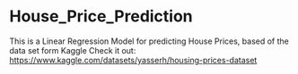 # House_Price_Prediction
This is a Linear Regression Model for predicting House Prices, based of the data set form Kaggle
Check it out:
https://www.kaggle.com/datasets/yasserh/housing-prices-dataset
